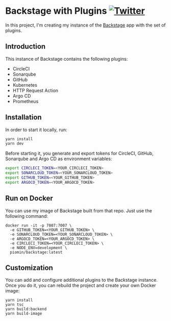 # Backstage with Plugins [![Twitter](https://img.shields.io/twitter/follow/piotr_minkowski.svg?style=social&logo=twitter&label=Follow%20Me)](https://twitter.com/piotr_minkowski)

In this project, I'm creating my instance of the [Backstage](https://backstage.io) app with the set of plugins.

## Introduction
This instance of Backstage contains the following plugins:
* CircleCI
* Sonarqube
* GitHub
* Kubernetes
* HTTP Request Action
* Argo CD
* Prometheus

## Installation

In order to start it locally, run:
```sh
yarn install
yarn dev
```

Before starting it, you generate and export tokens for CircleCI, GitHub, Sonarqube and Argo CD as environment variables:
```sh
export CIRCLECI_TOKEN=<YOUR_CIRCLECI_TOKEN>
export SONARCLOUD_TOKEN=<YOUR_SONARCLOUD_TOKEN>
export GITHUB_TOKEN=<YOUR_GITHUB_TOKEN>
export ARGOCD_TOKEN=<YOUR_ARGOCD_TOKEN>
```

## Run on Docker
You can use my image of Backstage built from that repo. Just use the following command:
```shell
docker run -it -p 7007:7007 \
  -e GITHUB_TOKEN=<YOUR_GITHUB_TOKEN> \
  -e SONARCLOUD_TOKEN=<YOUR_SONARCLOUD_TOKEN> \
  -e ARGOCD_TOKEN=<YOUR_ARGOCD_TOKEN> \
  -e CIRCLECI_TOKEN=<YOUR_CIRCLECI_TOKEN> \
  -e NODE_ENV=development \
  piomin/backstage:latest
```

## Customization

You can add and configure additional plugins to the Backstage instance. Once you do it, you can rebuild the project and create your own Docker image:
```shell
yarn install
yarn tsc
yarn build:backend
yarn build-image
```